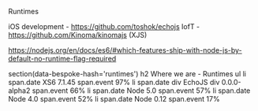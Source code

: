 Runtimes

iOS development - https://github.com/toshok/echojs
IofT - https://github.com/Kinoma/kinomajs (XJS)

https://nodejs.org/en/docs/es6/#which-features-ship-with-node-js-by-default-no-runtime-flag-required

 section(data-bespoke-hash='runtimes')
   h2 Where we are - Runtimes
   ul
     li
       span.date XS6 7.1.45
       span.event 97%
     li
       span.date
         div EchoJS
         div 0.0.0-alpha2
       span.event 66%
     li
       span.date Node 5.0
       span.event 57%
     li
       span.date Node 4.0
       span.event 52%
     li
       span.date Node 0.12
       span.event 17%
